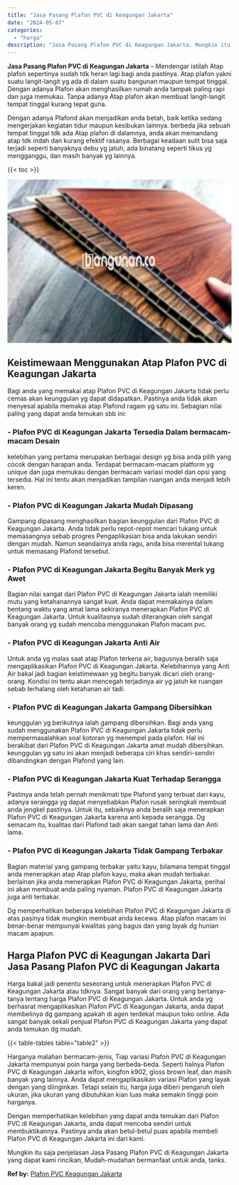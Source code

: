 ```yaml
---
title: "Jasa Pasang Plafon PVC di Keagungan Jakarta"
date: "2024-05-07"
categories: 
  - "harga"
description: "Jasa Pasang Plafon PVC di Keagungan Jakarta. Mungkin itu saja penjelasan Jasa Pasang Plafon PVC di Keagungan Jakarta yang dapat kami rincikan, Mudah-mudahan..."
---
```


**Jasa Pasang Plafon PVC di Keagungan Jakarta** – Mendengar istilah Atap plafon sepertinya sudah tdk heran lagi bagi anda pastinya. Atap plafon yakni suatu langit-langit yg ada di dalam suatu bangunan maupun tempat tinggal. Dengan adanya Plafon akan menghasilkan rumah anda tampak paling rapi dan juga memukau. Tanpa adanya Atap plafon akan membuat langit-langit tempat tinggal kurang tepat guna.

Dengan adanya Plafond akan menjadikan anda betah, baik ketika sedang mengerjakan kegiatan tidur maupun kesibukan lainnya. berbeda jika sebuah tempat tinggal tdk ada Atap plafon di dalamnya, anda akan memandang atap tdk indah dan kurang efektif rasanya. Berbagai keadaan sulit bisa saja terjadi seperti banyaknya debu yg jatuh, ada binatang seperti tikus yg mengganggu, dan masih banyak yg lainnya.

{{< toc >}}

![Jasa Pasang Plafon PVC di Keagungan Jakarta](/images/flafond-pvc-murah16.png)

## Keistimewaan Menggunakan Atap Plafon PVC di Keagungan Jakarta

Bagi anda yang memakai atap Plafon PVC di Keagungan Jakarta tidak perlu cemas akan keunggulan yg dapat didapatkan. Pastinya anda tidak akan menyesal apabila memakai atap Plafond ragam yg satu ini. Sebagian nilai paling yang dapat anda temukan sbb ini:

### \- Plafon PVC di Keagungan Jakarta Tersedia Dalam bermacam-macam Desain

kelebihan yang pertama merupakan berbagai design yg bisa anda pilih yang cocok dengan harapan anda. Terdapat bermacam-macam platform yg unique dan juga memukau dengan bermacam variasi model dan opsi yang tersedia. Hal ini tentu akan menjadikan tampilan ruangan anda menjadi lebih keren.

### \- Plafon PVC di Keagungan Jakarta Mudah Dipasang

Gampang dipasang menghasilkan bagian keunggulan dari Plafon PVC di Keagungan Jakarta. Anda tidak perlu repot-repot mencari tukang untuk memasangnya sebab progres Pengaplikasian bisa anda lakukan sendiri dengan mudah. Namun seandainya anda ragu, anda bisa merental tukang untuk memasang Plafond tersebut.

### \- Plafon PVC di Keagungan Jakarta Begitu Banyak Merk yg Awet

Bagian nilai sangat dari Plafon PVC di Keagungan Jakarta ialah memiliki mutu yang ketahanannya sangat kuat. Anda dapat memakainya dalam bentang waktu yang amat lama sekiranya menerapkan Plafon PVC di Keagungan Jakarta. Untuk kualitasnya sudah diterangkan oleh sangat banyak orang yg sudah mencoba menggunakan Plafon macam pvc.

### \- Plafon PVC di Keagungan Jakarta Anti Air

Untuk anda yg malas saat atap Plafon terkena air, bagusnya beralih saja mengaplikasikan Plafon PVC di Keagungan Jakarta. Kelebihannya yang Anti Air bakal jadi bagian keistimewaan yg begitu banyak dicari oleh orang-orang. Kondisi ini tentu akan mencegah terjadinya air yg jatuh ke ruangan sebab terhalang oleh ketahanan air tadi.

### \- Plafon PVC di Keagungan Jakarta Gampang Dibersihkan

keunggulan yg berikutnya ialah gampang dibersihkan. Bagi anda yang sudah menggunakan Plafon PVC di Keagungan Jakarta tidak perlu mempermasalahkan soal kotoran yg menempel pada plafon. Hal ini berakibat dari Plafon PVC di Keagungan Jakarta amat mudah dibersihkan. keunggulan yg satu ini akan menjadi beberapa ciri khas sendiri-sendiri dibandingkan dengan Plafond yang lain.

### \- Plafon PVC di Keagungan Jakarta Kuat Terhadap Serangga

Pastinya anda telah pernah menikmati tipe Plafond yang terbuat dari kayu, adanya serangga yg dapat menyebabkan Plafon rusak seringkali membuat anda jengkel pastinya. Untuk itu, sebaiknya anda beralih saja menerapkan Plafon PVC di Keagungan Jakarta karena anti kepada serangga. Dg semacam itu, kualitas dari Plafond tadi akan sangat tahan lama dan Anti lama.

### \- Plafon PVC di Keagungan Jakarta Tidak Gampang Terbakar

Bagian material yang gampang terbakar yaitu kayu, bilamana tempat tinggal anda menerapkan atap Atap plafon kayu, maka akan mudah terbakar. berlainan jika anda menerapkan Plafon PVC di Keagungan Jakarta, perihal ini akan membuat anda paling nyaman. Plafon PVC di Keagungan Jakarta juga anti terbakar.

Dg memperhatikan beberapa kelebihan Plafon PVC di Keagungan Jakarta di atas pasinya tidak mungkin membuat anda kecewa. Atap plafon macam ini benar-benar mempunyai kwalitas yang bagus dan yang layak dg hunian macam apapun.

## Harga Plafon PVC di Keagungan Jakarta Dari Jasa Pasang Plafon PVC di Keagungan Jakarta

Harga bakal jadi penentu seseorang untuk menerapkan Plafon PVC di Keagungan Jakarta atau tdknya. Sangat banyak dari orang yang bertanya-tanya tentang harga Plafon PVC di Keagungan Jakarta. Untuk anda yg berhasrat mengaplikasikan Plafon PVC di Keagungan Jakarta, anda dapat membelinya dg gampang apakah di agen terdekat maupun toko online. Ada sangat banyak sekali penjual Plafon PVC di Keagungan Jakarta yang dapat anda temukan dg mudah.

{{< table-tables table="table2" >}}

Harganya malahan bermacam-jenis, Tiap variasi Plafon PVC di Keagungan Jakarta mempunyai poin harga yang berbeda-beda. Seperti halnya Plafon PVC di Keagungan Jakarta wifon, kingfon k902, gloss brown leaf, dan masih banyak yang lainnya. Anda dapat mengaplikasikan variasi Plafon yang layak dengan yang diinginkan. Tetapi selain itu, harga juga diberi pengaruh oleh ukuran, jika ukuran yang dibutuhkan kian luas maka semakin tinggi poin harganya.

Dengan memperhatikan kelebihan yang dapat anda temukan dari Plafon PVC di Keagungan Jakarta, anda dapat mencoba sendiri untuk membuktikannya. Pastinya anda akan betul-betul puas apabila membeli Plafon PVC di Keagungan Jakarta ini dari kami.

Mungkin itu saja penjelasan Jasa Pasang Plafon PVC di Keagungan Jakarta yang dapat kami rincikan, Mudah-mudahan bermanfaat untuk anda, tanks.

**Ref by:** [Plafon PVC Keagungan Jakarta](https://id.wikipedia.org/wiki/Plafon)
